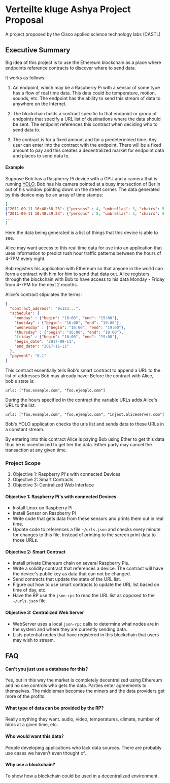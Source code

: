 # Verteilte kluge Ashya Project Proposal

A project proposed by the Cisco applied science technology labs (CASTL)

## Executive Summary

Big idea of this project is to use the Ethereum blockchain as a place where endpoints reference contracts to discover where to send data.  

It works as follows:

1.  An endpoint, which may be a Raspberry Pi with a sensor of some type has a flow of real time data.  This data could be temperature, motion, sounds, etc.  The endpoint has the ability to send this stream of data to anywhere on the Internet. 

1.  The blockchain holds a contract specific to that endpoint or group of endpoints that specify a URL list of destinations where the data should be sent.  The endpoint references this contract when deciding who to send data to.  

1.  The contract is for a fixed amount and for a predetermined time.  Any user can enter into the contract with the endpoint.  There will be a fixed amount to pay and this creates a decentralized market for endpoint data and places to send data to.  

#### Example

Suppose Bob has a Raspberry Pi device with a GPU and a camera that is running [YOLO](https://pjreddie.com/darknet/yolo/).  Bob has his camera pointed at a busy intersection of Berlin out of his window pointing down on the street corner.  The data generated by this device may be an array of time stamps:

```json
[
{"2011-09-11 10:48:38.23": {"persons" : 4, "umbrellas": 3, "chairs": 5, "motorbike": 1, "cellphone": 3}},
{"2011-09-11 10:48:39.23": {"persons" : 8, "umbrellas": 3, "chairs": 5, "cars": 4 }}
...
]
```
Here the data being generated is a list of things that this device is able to see.  

Alice may want access to this real time data for use into an application that uses information to predict rush hour traffic patterns between the hours of 4-7PM every night.  

Bob registers his application with Ethereum so that anyone in the world can form a contract with him for him to send that data out.  Alice registers through the blockchain with Bob to have access to his data Monday - Friday from 4-7PM for the next 2 months.  

Alice's contract stipulates the terms: 

```json
{
  "contract_address": "0x123...",
  "schedule": {
    "monday" : {"begin": "16:00", "end": "19:00"}, 
    "tuesday" : {"begin": "16:00", "end": "19:00"}, 
    "wednesday" : {"begin": "16:00", "end": "19:00"}, 
    "thursday" : {"begin": "16:00", "end": "19:00"}, 
    "friday" : {"begin": "16:00", "end": "19:00"}, 
    "begin_date": "2017-09-11",
    "end_date": "2017-11-11"
  },
  "payment": "0.1"
}
```
This contract essentially tells Bob's smart contract to append a URL to the list of addresses Bob may already have:
Before the contract with Alice, bob's state is:

```
urls: ["foo.example.com", "foo.ejemplo.com"]
```
During the hours specified in the contract the variable URLs adds Alice's URL to the list: 

```
urls: ["foo.example.com", "foo.ejemplo.com", "injest.aliceserver.com"]
```
Bob's YOLO application checks the urls list and sends data to these URLs in a constant stream.  

By entering into this contract Alice is paying Bob using Ether to get this data thus he is incentivized to get her the data.  Either party may cancel the transaction at any given time. 

### Project Scope

1. Objective 1: Raspberry Pi's with connected Devices
1. Objective 2: Smart Contracts 
1. Objective 3: Centralized Web Interface

#### Objective 1:  Raspberry Pi's with connected Devices

* Install Linux on Raspberry Pi
* Install Sensor on Raspberry Pi
* Write code that gets data from these sensors and prints them out in real time. 
* Update code to references a file ```~/urls.json``` and checks every minute for changes to this file.  Instead of printing to the screen print data to those URLs. 

#### Objective 2:  Smart Contract

* Install private Ethereum chain on several Raspberry Pis.  
* Write a solidity contract that references a device.  The contract will have the device's public key as data that can not be changed.  
* Send contracts that update the state of the URL list. 
* Figure out how to use smart contracts to update the URL list based on time of day, etc. 
* Have the RP use the ```json-rpc``` to read the URL list as opposed to the ```~/urls.json``` file.  

#### Objective 3:  Centralized Web Server
* WebServer uses a local ```json-rpc``` calls to determine what nodes are in the system and where they are currently sending data. 
* Lists potential nodes that have registered in this blockchain that users may wish to stream. 


## FAQ

#### Can't you just use a database for this? 

Yes, but in this way the market is completely decentralized using Ethereum and no one controls who gets the data.  Parties enter agreements to themselves. The middleman becomes the miners and the data providers get more of the profits. 

#### What type of data can be provided by the RP?

Really anything they want.  audio, video, temperatures, climate, number of birds at a given time, etc.  

#### Who would want this data? 

People developing applications who lack data sources.  There are probably use cases we haven't even thought of. 

#### Why use a blockchain? 

To show how a blockchain could be used in a decentralized environment. 



